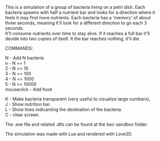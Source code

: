 This is a simulation of a group of bacteria living on a petri dish. Each bacteria spawns with half a nutrient bar and looks for a direction where it feels it may find more nutrients. Each bacteria has a 'memory' of about three seconds, meaning it'll look for a different direction to go each 3 seconds. <br>
It'll consume nutrients over time to stay alive. If it reaches a full bar it'll devide into two copies of itself. It the bar reaches nothing, it'll die.

COMMANDS:

N - Add N bacteria <br>
n - N == 1  <br>
2 - N == 10 <br>
3 - N == 100 <br>
4 - N == 1000 <br>
5 - N == 10000 <br>
mouseclick - Add food <br>

K - Make bacteria transparent (very useful to vizualize large numbers), <br>
J - Show nutrition bar. <br>
L - Show lines indicanting the destination of the bacteria. <br>
C - clear screen. <br>

The .exe file and related .dlls can be found at the bac-sandbox folder. <br>

The simulation was made with Lua and rendered with Love2D. <br>

